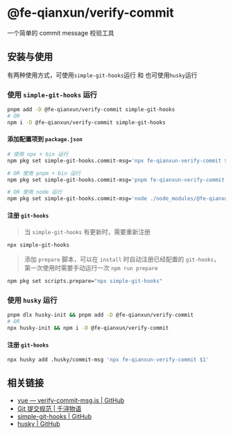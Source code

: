 # @fe-qianxun/verify-commit

一个简单的 commit message 校验工具

## 安装与使用

有两种使用方式，可使用`simple-git-hooks`运行 和 也可使用`husky`运行

### 使用 `simple-git-hooks` 运行

```sh
pnpm add -D @fe-qianxun/verify-commit simple-git-hooks
# OR
npm i -D @fe-qianxun/verify-commit simple-git-hooks
```

#### 添加配置项到 `package.json`

```sh
# 使用 npx + bin 运行
npm pkg set simple-git-hooks.commit-msg='npx fe-qianxun-verify-commit $1'

# OR 使用 pnpm + bin 运行
npm pkg set simple-git-hooks.commit-msg='pnpm fe-qianxun-verify-commit $1'

# OR 使用 node 运行
npm pkg set simple-git-hooks.commit-msg='node ./node_modules/@fe-qianxun/verify-commit/index.js $1'
```

#### 注册 `git-hooks`

> 当 `simple-git-hooks` 有更新时，需要重新注册

```sh
npx simple-git-hooks
```

> 添加 `prepare` 脚本，可以在 `install` 时自动注册已经配置的 `git-hooks`，第一次使用时需要手动运行一次 `npm run prepare`

```sh
npm pkg set scripts.prepare="npx simple-git-hooks"
```

### 使用 `husky` 运行

```sh
pnpm dlx husky-init && pnpm add -D @fe-qianxun/verify-commit
# OR
npx husky-init && npm i -D @fe-qianxun/verify-commit
```

#### 注册 `git-hooks`

```sh
npx husky add .husky/commit-msg 'npx fe-qianxun-verify-commit $1'
```

## 相关链接

- [vue — verify-commit-msg.js | GitHub](https://github.com/vuejs/vue/blob/main/scripts/verify-commit-msg.js)
- [Git 提交规范 | 千浔物语](https://docs.fe-qianxun.com/workflow/git/#commit-%E5%B8%B8%E7%94%A8-type)
- [simple-git-hooks | GitHub](https://github.com/toplenboren/simple-git-hooks)
- [husky | GitHub](https://github.com/typicode/husky)
